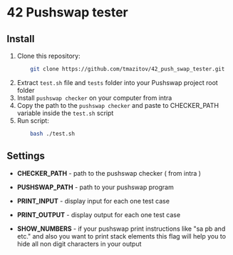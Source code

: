 # 42 Pushswap tester

## Install
1. Clone this repository:
	```bash
		git clone https://github.com/tmazitov/42_push_swap_tester.git 
	```
2. Extract `test.sh` file and `tests` folder into your Pushswap project root folder
3. Install `pushswap checker` on your computer from intra
4. Copy the path to the `pushswap checker` and paste to CHECKER_PATH variable inside the `test.sh` script
5. Run script:
	```bash
		bash ./test.sh
	``` 

## Settings

*  **CHECKER_PATH** - path to the pushswap checker ( from intra )

* **PUSHSWAP_PATH** - path to your pushswap program

* **PRINT_INPUT** - display input for each one test case
  
* **PRINT_OUTPUT** - display output for each one test case

*  **SHOW_NUMBERS** - if your pushswap print instructions like "sa pb and etc." and also you want to print stack elements this flag will help you to hide all non digit characters in your output
